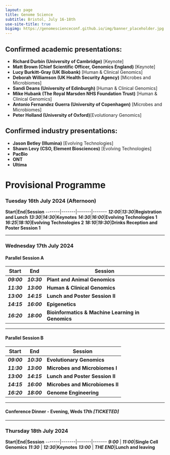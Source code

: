 ```yaml
---
layout: page
title: Genome Science
subtitle: Bristol, July 16-18th
use-site-title: true
bigimg: https://genomescienceconf.github.io/img/banner_placeholder.jpg
---
```


## Confirmed academic presentations:

- __Richard Durbin (University of Cambridge)__ [Keynote]
- __Matt Brown (Chief Scientific Officer, Genomics England)__ [Keynote]
- __Lucy Burkitt-Gray (UK Biobank)__ [Human & Clinical Genomics]
- __Deborah Williamson (UK Health Security Agency)__ [Microbes and Microbiomes]
- __Sandi Deans (University of Edinburgh)__ [Human & Clinical Genomics]
- __Mike Hubank (The Royal Marsden NHS Foundation Trust)__ [Human & Clinical Genomics]
- __Antonio Fernandez Guerra (University of Copenhagen)__ [Microbes and Microbiomes]
- __Peter Holland (University of Oxford)__[Evolutionary Genomics]

## Confirmed industry presentations: 

- __Jason Betley (Illumina)__ [Evolving Technologies]
- __Shawn Levy (CSO, Element Biosciences)__ [Evolving Technologies]
- __PacBio__
- __ONT__
- __Ultima__ 

# Provisional Programme

### Tuesday 16th July 2024 (Afternoon)

__Start__|__End__|__Session__
-------|-------|-------|-------
**_12:00_**|**_13:30_**|__Registration and Lunch__
**_13:30_**|**_14:30_**|__Keynotes__
**_14:30_**|**_16:00_**|__Evolving Technologies 1__
**_16:25_**|**_18:10_**|__Evolving Technologies 2__
**_18:10_**|**_19:30_**|__Drinks Reception and Poster Session 1__

---

### Wednesday 17th July 2024

#### Parallel Session A

__Start__|__End__|__Session__
-----|-----|-----
**_09:00_** | **_10:30_**|__Plant and Animal Genomics__
**_11:30_** | **_13:00_**|__Human & Clinical Genomics__
**_13:00_** | **_14:15_**|__Lunch and Poster Session II__
**_14:15_** | **_16:00_**|__Epigenetics__
**_16:20_** | **_18:00_**|__Bioinformatics & Machine Learning in Genomics__

---

#### Parallel Session B

__Start__|__End__|__Session__
-----|-----|-----
**_09:00_** | **_10:30_**|__Evolutionary Genomics__
**_11:30_** | **_13:00_**|__Microbes and Microbiomes I__
**_13:00_** | **_14:15_**|__Lunch and Poster Session II__
**_14:15_** | **_16:00_**|__Microbes and Microbiomes II__
**_16:20_** | **_18:00_**|__Genome Engineering__|

---

#### __Conference Dinner -  Evening, Weds 17th__ **_[TICKETED]_**

---

### Thursday 18th July 2024

__Start__|__End__|__Session__
-------|-------|-------|-------
**_9:00_** | **_11:00_**|__Single Cell Genomics__
**_11:30_** | **_12:30_**|__Keynotes__
**_13:00_** | **_THE END_**|__Lunch and leaving__
